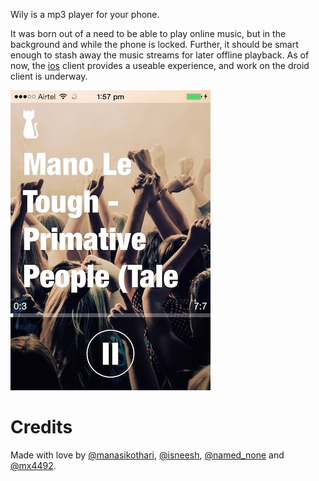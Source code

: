 Wily is a mp3 player for your phone.

It was born out of a need to be able to play online music, but in the
background and while the phone is locked. Further, it should be smart
enough to stash away the music streams for later offline playback. As
of now, the [ios](Wily-ios/) client provides a useable experience, and
work on the droid client is underway.

![Wily iOS](screenshots/ios-0.jpeg "Wily iOS")

# Credits

Made with love by
[@manasikothari](https://twitter.com/manasikothari),
[@isneesh](https://twitter.com/isneesh),
[@named_none](https://twitter.com/named_none) and
[@mx4492](https://twitter.com/mx4492).
